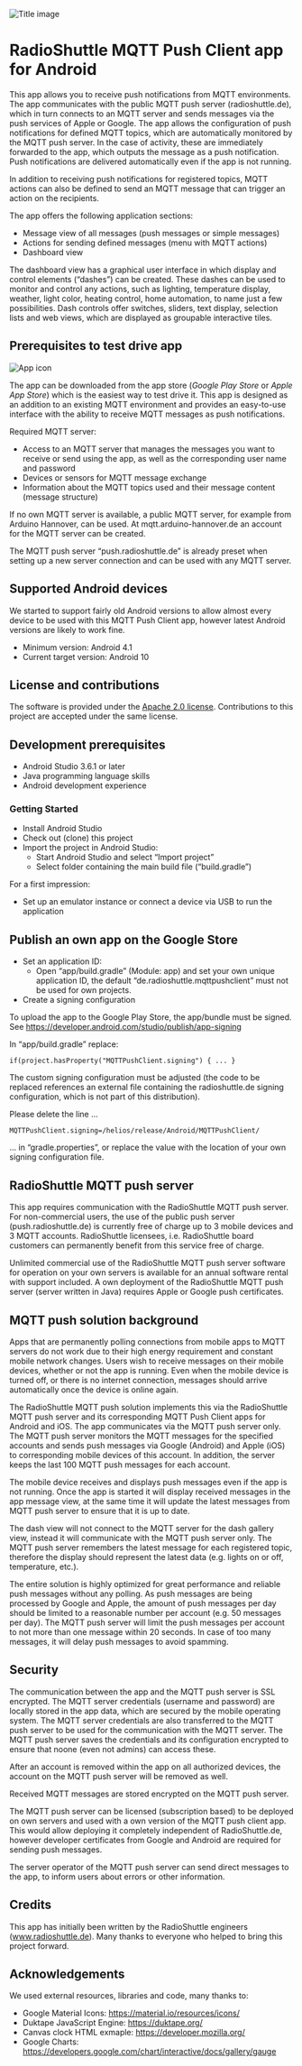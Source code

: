 ![Title image](/docs/readme/title_image.png)

# RadioShuttle MQTT Push Client app for Android

This app allows you to receive push notifications from MQTT environments. The app communicates with the public MQTT push server (radioshuttle.de), which in turn connects to an MQTT server and sends messages via the push services of Apple or Google. The app allows the configuration of push notifications for defined MQTT topics, which are automatically monitored by the MQTT push server. In the case of activity, these are immediately forwarded to the app, which outputs the message as a push notification. Push notifications are delivered automatically even if the app is not running.

In addition to receiving push notifications for registered topics, MQTT actions can also be defined to send an MQTT message that can trigger an action on the recipients.

The app offers the following application sections:

* Message view of all messages (push messages or simple messages)
* Actions for sending defined messages (menu with MQTT actions)
* Dashboard view

The dashboard view has a graphical user interface in which display and control elements (“dashes”) can be created. These dashes can be used to monitor and control any actions, such as lighting, temperature display, weather, light color, heating control, home automation, to name just a few possibilities. Dash controls offer switches, sliders, text display, selection lists and web views, which are displayed as groupable interactive tiles.

## Prerequisites to test drive app
![App icon](/docs/readme/app_icon.png)

The app can be downloaded from the app store (_Google Play Store_ or _Apple App Store_) which is the easiest way to test drive it. This app is designed as an addition to an existing MQTT environment and provides an easy-to-use interface with the ability to receive MQTT messages as push notifications.


Required MQTT server:

* Access to an MQTT server that manages the messages you want to receive or send using the app, as well as the corresponding user name and password
* Devices or sensors for MQTT message exchange
* Information about the MQTT topics used and their message content (message structure)

If no own MQTT server is available, a public MQTT server, for example from Arduino Hannover, can be used. At mqtt.arduino-hannover.de an account for the MQTT server can be created.

The MQTT push server “push.radioshuttle.de” is already preset when setting up a new server connection and can be used with any MQTT server.


## Supported Android devices
We started to support fairly old Android versions to allow almost every device to be used with this MQTT Push Client app, however latest Android versions are likely to work fine.
* Minimum version: Android 4.1
* Current target version: Android 10


## License and contributions
The software is provided under the [Apache 2.0 license](/docs/readme/LICENSE-apache-2.0.txt). Contributions to this project are accepted under the same license.

## Development prerequisites
* Android Studio 3.6.1 or later
* Java programming language skills
* Android development experience

### Getting Started
* Install Android Studio
* Check out (clone) this project
* Import the project in Android Studio: 
  * Start Android Studio and select “Import project”
  * Select folder containing the main build file (“build.gradle”)

For a first impression:
* Set up an emulator instance or connect a device via USB to run the application

## Publish an own app on the Google Store
* Set an application ID:
  * Open “app/build.gradle” (Module: app) and set your own unique application ID, the default   “de.radioshuttle.mqttpushclient” must not be used for own projects.
* Create a signing configuration

To upload the app to the Google Play Store, the app/bundle must be signed. See https://developer.android.com/studio/publish/app-signing

In “app/build.gradle” replace:

`if(project.hasProperty("MQTTPushClient.signing") {
...
}`

The custom signing configuration must be adjusted (the code to be replaced references an external 
file containing the radioshuttle.de signing configuration, which is not part of this 
distribution). 

Please delete the line …

`MQTTPushClient.signing=/helios/release/Android/MQTTPushClient/`

… in “gradle.properties”, or replace the value with the location of your own
signing configuration file.


## RadioShuttle MQTT push server
This app requires communication with the RadioShuttle MQTT push server. For non-commercial users, the use of the public push server (push.radioshuttle.de) is currently free of charge up to 3 mobile devices and 3 MQTT accounts.
RadioShuttle licensees, i.e. RadioShuttle board customers can permanently benefit from this service free of charge.

Unlimited commercial use of the RadioShuttle MQTT push server software for operation on your own servers is available for an annual software rental with support included. A own deployment of the RadioShuttle MQTT push server (server written in Java) requires Apple or Google push certificates.

## MQTT push solution background
Apps that are permanently polling connections from mobile apps to MQTT servers do not work due to their high energy requirement and constant mobile network changes. Users wish to receive messages on their mobile devices, whether or not the app is running. Even when the mobile device is turned off, or there is no internet connection, messages should arrive automatically once the device is online again.

The RadioShuttle MQTT push solution implements this via the RadioShuttle MQTT push server and its corresponding MQTT Push Client apps for Android and iOS. The app communicates via the MQTT push server only. The MQTT push server monitors the MQTT messages for the specified accounts and sends push messages via Google (Android) and Apple (iOS) to corresponding mobile devices of this account. In addition, the server keeps the last 100 MQTT push messages for each account.

The mobile device receives and displays push messages even if the app is not running. Once the app is started it will display received messages in the app message view, at the same time it will update the latest messages from MQTT push server to ensure that it is up to date.

The dash view will not connect to the MQTT server for the dash gallery view, instead it will communicate with the MQTT push server only. The MQTT push server remembers the latest message for each registered topic, therefore the display should represent the latest data (e.g. lights on or off, temperature, etc.).

The entire solution is highly optimized for great performance and reliable push messages without any polling. As push messages are being processed by Google and Apple, the amount of push messages per day should be limited to a reasonable number per account (e.g. 50 messages per day). The MQTT push server will limit the push messages per account to not more than one message within 20 seconds. In case of too many messages, it will delay push messages to avoid spamming.

## Security
The communication between the app and the MQTT push server is SSL encrypted. The MQTT server credentials (username and password) are locally stored in the app data, which are secured by the mobile operating system. The MQTT server credentials are also transferred to the MQTT push server to be used for the communication with the MQTT server. The MQTT push server saves the credentials and its configuration encrypted to ensure that noone (even not admins) can access these.

After an account is removed within the app on all authorized devices, the account on the MQTT push server will be removed as well.

Received MQTT messages are stored encrypted on the MQTT push server.

The MQTT push server can be licensed (subscription based) to be deployed on own servers and used with a own version of the MQTT push client app. This would allow deploying it completely independent of RadioShuttle.de, however developer certificates from Google and Android are required for sending push messages.

The server operator of the MQTT push server can send direct messages to the app, to inform users about errors or other information.

## Credits
This app has initially been written by the RadioShuttle engineers (www.radioshuttle.de). Many thanks to everyone who helped to bring this project forward.

## Acknowledgements
We used external resources, libraries and code, many thanks to:
* Google Material Icons: https://material.io/resources/icons/
* Duktape JavaScript Engine: https://duktape.org/
* Canvas clock HTML exmaple: https://developer.mozilla.org/
* Google Charts: https://developers.google.com/chart/interactive/docs/gallery/gauge
